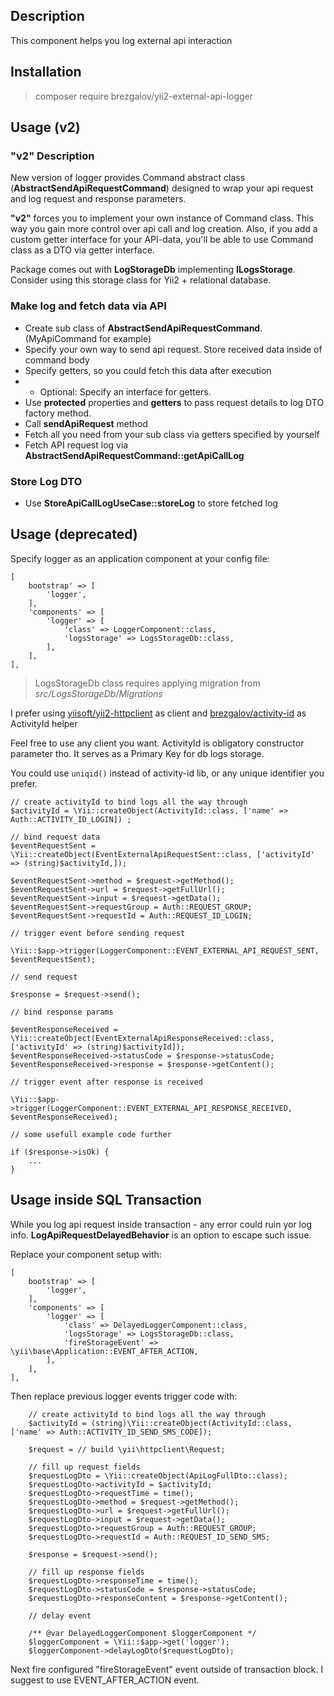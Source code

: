 ## Description

This component helps you log external api interaction

## Installation

> composer require brezgalov/yii2-external-api-logger

## Usage (v2)

### "v2" Description

New version of logger provides Command abstract class (**AbstractSendApiRequestCommand**) designed to
wrap your api request and log request and response parameters.

**"v2"** forces you to implement your own instance of Command class. This way you gain more control over
api call and log creation. Also, if you add a custom getter interface for your API-data, you'll be 
able to use Command class as a DTO via getter interface.

Package comes out with **LogStorageDb** implementing **ILogsStorage**. Consider using this storage 
class for Yii2 + relational database. 

### Make log and fetch data via API

* Create sub class of **AbstractSendApiRequestCommand**. (MyApiCommand for example)
* Specify your own way to send api request. Store received data inside of command body
* Specify getters, so you could fetch this data after execution
* * Optional: Specify an interface for getters.
* Use **protected** properties and **getters** to pass request details to
log DTO factory method.
* Call **sendApiRequest** method
* Fetch all you need from your sub class via getters specified by yourself
* Fetch API request log via **AbstractSendApiRequestCommand::getApiCallLog**

### Store Log DTO

* Use **StoreApiCallLogUseCase::storeLog** to store fetched log

## Usage (deprecated)

Specify logger as an application component at your config file:

    [
        bootstrap' => [
            'logger',
        ],
        'components' => [
            'logger' => [
                'class' => LoggerComponent::class,
                'logsStorage' => LogsStorageDb::class,
            ],
        ],
    ],

> LogsStorageDb class requires applying migration from _src/LogsStorageDb/Migrations_

I prefer using [yiisoft/yii2-httpclient](https://github.com/yiisoft/yii2-httpclient) 
as client and [brezgalov/activity-id](https://github.com/Brezgalov/activity-id) as ActivityId helper

Feel free to use any client you want. ActivityId is obligatory constructor parameter tho.
It serves as a Primary Key for db logs storage.

You could use `uniqid()` instead of activity-id lib, or any unique identifier you prefer.

    // create activityId to bind logs all the way through
    $activityId = \Yii::createObject(ActivityId::class, ['name' => Auth::ACTIVITY_ID_LOGIN]) ;

    // bind request data
    $eventRequestSent = \Yii::createObject(EventExternalApiRequestSent::class, ['activityId' => (string)$activityId,]);

    $eventRequestSent->method = $request->getMethod();
    $eventRequestSent->url = $request->getFullUrl();
    $eventRequestSent->input = $request->getData();
    $eventRequestSent->requestGroup = Auth::REQUEST_GROUP;
    $eventRequestSent->requestId = Auth::REQUEST_ID_LOGIN;

    // trigger event before sending request

    \Yii::$app->trigger(LoggerComponent::EVENT_EXTERNAL_API_REQUEST_SENT, $eventRequestSent);

    // send request

    $response = $request->send();

    // bind response params

    $eventResponseReceived = \Yii::createObject(EventExternalApiResponseReceived::class, ['activityId' => (string)$activityId]);
    $eventResponseReceived->statusCode = $response->statusCode;
    $eventResponseReceived->response = $response->getContent();

    // trigger event after response is received

    \Yii::$app->trigger(LoggerComponent::EVENT_EXTERNAL_API_RESPONSE_RECEIVED, $eventResponseReceived);

    // some usefull example code further

    if ($response->isOk) {
        ...
    }

## Usage inside SQL Transaction

While you log api request inside transaction - any error could ruin yor log info.
**LogApiRequestDelayedBehavior** is an option to escape such issue.

Replace your component setup with:

    [
        bootstrap' => [
            'logger',
        ],
        'components' => [
            'logger' => [
                'class' => DelayedLoggerComponent::class,
                'logsStorage' => LogsStorageDb::class,
                'fireStorageEvent' => \yii\base\Application::EVENT_AFTER_ACTION,
            ],
        ],
    ],

Then replace previous logger events trigger code with:

        // create activityId to bind logs all the way through
        $activityId = (string)\Yii::createObject(ActivityId::class, ['name' => Auth::ACTIVITY_ID_SEND_SMS_CODE]);

        $request = // build \yii\httpclient\Request;

        // fill up request fields
        $requestLogDto = \Yii::createObject(ApiLogFullDto::class);
        $requestLogDto->activityId = $activityId;
        $requestLogDto->requestTime = time();
        $requestLogDto->method = $request->getMethod();
        $requestLogDto->url = $request->getFullUrl();
        $requestLogDto->input = $request->getData();
        $requestLogDto->requestGroup = Auth::REQUEST_GROUP;
        $requestLogDto->requestId = Auth::REQUEST_ID_SEND_SMS;

        $response = $request->send();

        // fill up response fields
        $requestLogDto->responseTime = time();
        $requestLogDto->statusCode = $response->statusCode;
        $requestLogDto->responseContent = $response->getContent();

        // delay event

        /** @var DelayedLoggerComponent $loggerComponent */
        $loggerComponent = \Yii::$app->get('logger');
        $loggerComponent->delayLogDto($requestLogDto);

Next fire configured "fireStorageEvent" event outside of transaction block. 
I suggest to use EVENT_AFTER_ACTION event. 
